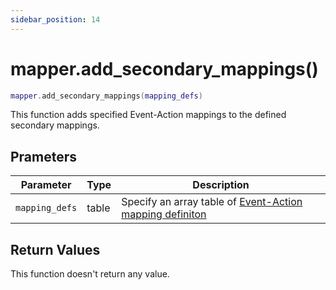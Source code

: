 ```yaml
---
sidebar_position: 14
---
```


# mapper.add_secondary_mappings()
```lua
mapper.add_secondary_mappings(mapping_defs)
```
This function adds specified Event-Action mappings to the defined secondary mappings.


## Prameters
|Parameter|Type|Description|
|-|-|-|
|`mapping_defs`|table|Specify an array table of [Event-Action mapping definiton](/libs/mapper/mapper_set_primary_mappings#event-action-mapping-definition)


## Return Values
This function doesn't return any value.